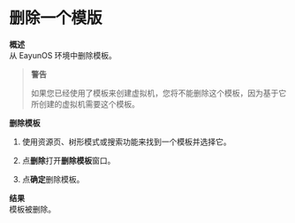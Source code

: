 # 删除一个模版

**概述**<br/>
从 EayunOS 环境中删除模板。

> **警告**
>
> 如果您已经使用了模板来创建虚拟机，您将不能删除这个模板，因为基于它所创建的虚拟机需要这个模板。

**删除模板**

1. 使用资源页、树形模式或搜索功能来找到一个模板并选择它。

2. 点**删除**打开**删除模板**窗口。

3. 点**确定**删除模板。

**结果**<br/>
模板被删除。
